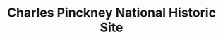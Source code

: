 ---
layout: repo
title: "Charles Pinckney National Historic Site"
id: 2109
permalink: repos/2109/
---